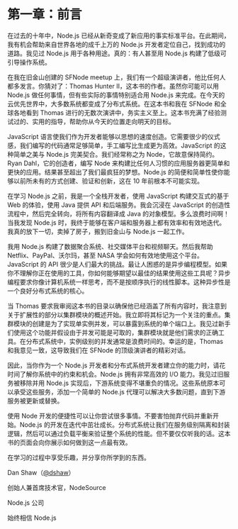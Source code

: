 # 第一章：﻿前言

在过去的十年中，Node.js 已经从新奇变成了新应用的事实标准平台。在此期间，我有机会帮助来自世界各地的成千上万的 Node.js 开发者定位自己，找到成功的道路。我见过 Node.js 用于各种用途。真的：有人甚至用 Node.js 构建了低级可引导操作系统。

在我在旧金山创建的 SFNode meetup 上，我们有一个超级演讲者，他比任何人都多发言。你猜对了：Thomas Hunter II，这本书的作者。虽然你可能可以用 Node.js 做任何事情，但有些实际的事情特别适合用 Node.js 来完成。在今天的云优先世界中，大多数系统都变成了分布式系统。在这本书和我在 SFNode 和全球各地看到 Thomas 进行的无数次演讲中，务实主义至上。这本书充满了经验测试过的、实用的指导，帮助你从今天的位置走向明天的目标。

JavaScript 语言使我们作为开发者能够以思想的速度创造。它需要很少的仪式感，我们编写的代码通常足够简单，手工编写比生成更为高效。JavaScript 的这种简单之美与 Node.js 完美契合。我们经常称之为 Node，它故意保持简约。Ryan Dahl，它的创造者，编写 Node 来构建比任何人习惯的应用服务器更简单和更快的应用。结果甚至超出了我们最疯狂的梦想。Node.js 的简便和简单性使你能够以前所未有的方式创建、验证和创新，这在 10 年前根本不可能实现。

在学习 Node.js 之前，我是一个全栈开发者，使用 JavaScript 构建交互式的基于 Web 的体验，使用 Java 提供 API 和后端服务。我会沉浸在 JavaScript 的创造性流程中，然后完全转向，将所有内容翻译成 Java 的对象模型。多么浪费时间啊！当我发现 Node.js 时，我终于能够在客户端和服务器上都有效率和有效地迭代。我真的放下一切，卖掉了房子，搬到旧金山与 Node.js 一起工作。

我用 Node.js 构建了数据聚合系统、社交媒体平台和视频聊天。然后我帮助 Netflix、PayPal、沃尔玛，甚至 NASA 学会如何有效地使用这个平台。JavaScript 的 API 很少是人们最大的挑战。最让人困惑的是异步编程模型。如果你不理解你正在使用的工具，你如何能够期望以最佳的结果使用这些工具呢？异步编程要求你像计算机系统一样思考，而不是按顺序执行的线性脚本。这种异步性是一个良好分布式系统的核心。

当 Thomas 要求我审阅这本书的目录以确保他已经涵盖了所有内容时，我注意到关于扩展性的部分以集群模块的概述开始。我立即将其标记为一个关注的重点。集群模块的创建是为了实现单实例并发，可以暴露到系统的单个端口上。我见过新手们使用这个功能并假设由于并发可能是可取的，集群模块就是他们需求的正确工具。在分布式系统中，实例级别的并发通常是浪费时间的。幸运的是，Thomas 和我意见一致，这导致我们在 SFNode 的顶级演讲者的精彩对话。

因此，当你作为一个 Node.js 开发者和分布式系统开发者建立你的能力时，请花时间了解你系统中的约束和机会。Node.js 拥有非常高效的 I/O 能力。我见过旧服务被移除并用 Node.js 实现后，下游系统变得不堪重负的情况。这些系统原本可以承受这些服务，添加一个简单的 Node.js 代理可以解决大多数问题，直到下游服务被更新或替换。

使用 Node 开发的便捷性可以让你尝试很多事情。不要害怕抛弃代码并重新开始。Node.js 的开发在迭代中茁壮成长。分布式系统让我们在服务级别隔离和封装逻辑，然后可以通过负载平衡来验证整个系统的性能。但不要仅仅听我的话。这本书的页面会向你展示如何做到这一点最有效。

在学习的过程中享受乐趣，并分享你所学到的东西。

Dan Shaw（[@dshaw](https://twitter.com/dshaw)）

创始人兼首席技术官，NodeSource

Node.js 公司

始终相信 Node.js
